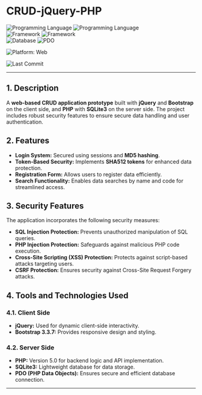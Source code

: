 # CRUD-jQuery-PHP  
![Programming Language](https://img.shields.io/badge/PHP-lavender?style=flat&logo=php&logoColor=white) ![Programming Language](https://img.shields.io/badge/JavaScript-yellow?style=flat&logo=javascript&logoColor=white)  
![Framework](https://img.shields.io/badge/jQuery-blue?style=flat&logo=jquery&logoColor=white) ![Framework](https://img.shields.io/badge/Bootstrap-purple?style=flat&logo=bootstrap&logoColor=white)  
![Database](https://img.shields.io/badge/SQLite-blue?logo=sqlite&logoColor=white)  ![PDO](https://img.shields.io/badge/PDO-777BB4?&logo=php&logoColor=white)

![Platform: Web](https://img.shields.io/badge/Platform-Web-blue?logo=google-chrome)

![Last Commit](https://img.shields.io/github/last-commit/ander1code/crud-jquery-php?color=yellow&logo=github) 

---

## 1. Description
A **web-based CRUD application prototype** built with **jQuery** and **Bootstrap** on the client side, and **PHP** with **SQLite3** on the server side. The project includes robust security features to ensure secure data handling and user authentication.

## 2. Features
- **Login System:** Secured using sessions and **MD5 hashing**.
- **Token-Based Security:** Implements **SHA512 tokens** for enhanced data protection.
- **Registration Form:** Allows users to register data efficiently.
- **Search Functionality:** Enables data searches by name and code for streamlined access.

## 3. Security Features
The application incorporates the following security measures:
- **SQL Injection Protection:** Prevents unauthorized manipulation of SQL queries.
- **PHP Injection Protection:** Safeguards against malicious PHP code execution.
- **Cross-Site Scripting (XSS) Protection:** Protects against script-based attacks targeting users.
- **CSRF Protection:** Ensures security against Cross-Site Request Forgery attacks.

## 4. Tools and Technologies Used

### 4.1. Client Side
- **jQuery:** Used for dynamic client-side interactivity.
- **Bootstrap 3.3.7:** Provides responsive design and styling.

### 4.2. Server Side
- **PHP:** Version 5.0 for backend logic and API implementation.
- **SQLite3:** Lightweight database for data storage.
- **PDO (PHP Data Objects):** Ensures secure and efficient database connection.

---

